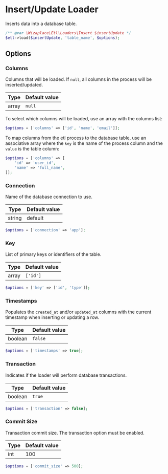 # Insert/Update Loader

Inserts data into a database table.

```php
/** @var \Wizaplace\Etl\Loaders\Insert $insertUpdate */
$etl->load($insertUpdate, 'table_name', $options);
```


## Options

### Columns
Columns that will be loaded. If `null`, all columns in the process will be inserted/updated.

| Type | Default value |
|----- | ------------- |
| array | `null` |

To select which columns will be loaded, use an array with the columns list:
```php
$options = ['columns' => ['id', 'name', 'email']];
```

To map columns from the etl process to the database table, use an associative array where the `key` is the name of the process column and the `value` is the table column:
```php
$options = ['columns' => [
    'id' => 'user_id',
    'name' => 'full_name',
]];
```

### Connection
Name of the database connection to use.

| Type | Default value |
|----- | ------------- |
| string | default |

```php
$options = ['connection' => 'app'];
```

### Key
List of primary keys or identifiers of the table.

| Type | Default value |
|----- | ------------- |
| array | `['id']` |

```php
$options = ['key' => ['id', 'type']];
```

### Timestamps
Populates the `created_at` and/or `updated_at` columns with the current timestamp when inserting or updating a row.

| Type | Default value |
|----- | ------------- |
| boolean | `false` |

```php
$options = ['timestamps' => true];
```

### Transaction
Indicates if the loader will perform database transactions.

| Type | Default value |
|----- | ------------- |
| boolean | `true` |

```php
$options = ['transaction' => false];
```

### Commit Size
Transaction commit size. The transaction option must be enabled.

| Type | Default value |
|----- | ------------- |
| int | 100 |

```php
$options = ['commit_size' => 500];
```
